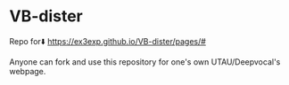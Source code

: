 # VB-dister
Repo for⬇️
https://ex3exp.github.io/VB-dister/pages/#

Anyone can fork and use this repository for one's own UTAU/Deepvocal's webpage.

